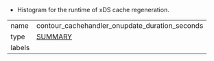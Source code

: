 * Histogram for the runtime of xDS cache regeneration.

| | |
| - | - |
| name | contour_cachehandler_onupdate_duration_seconds |
| type | [SUMMARY](https://prometheus.io/docs/concepts/metric_types/#summary) |
| labels |  |
